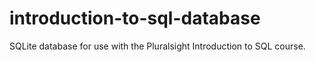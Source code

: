 # introduction-to-sql-database
SQLite database for use with the Pluralsight Introduction to SQL course.
